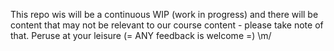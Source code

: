 This repo wis will be a continuous WIP (work in progress) and there will be content that may not be relevant to our course content - please take note of that. 
Peruse at your leisure (= 
ANY feedback is welcome =) 
\m/
